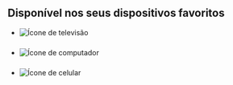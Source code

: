 <!DOCTYPE html>
<html>
<head>
<title>Alura Plus</title>
<meta charset="UTF-8">
<meta name="viewport" content="width=device-width, initial-scale=1">
<link rel="stylesheet" href="styles.css">
<link rel="preconnect" href="https://fonts.googleapis.com">
<link rel="preconnect" href="https://fonts.gstatic.com" crossorigin>
<link href="https://fonts.googleapis.com/css2?family=Inter:wght@400;700&display=swap"
rel="stylesheet">
</head>
<body>
<section class="dispositivos">
<h2 class="dispositivos__titulo">Disponível nos seus dispositivos favoritos</h2>
<ul class="dispositivos__lista">
<li>
<img src="img/tv.png" alt="Ícone de televisão">
<h3 class="lista__item"></h3>
</li>
<li>
<img src="img/computador.png" alt="Ícone de computador">
<h3 class="lista__item"></h3>
</li>
<li>
<img src="img/celular.png" alt="Ícone de celular">
<h3 class="lista__item"></h3>
</li>
</ul>
</section>


</body>
</html>